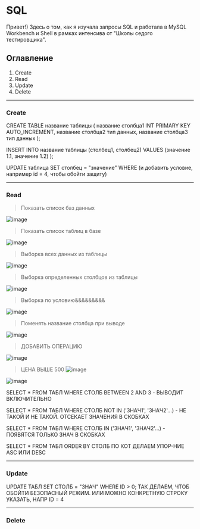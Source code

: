 # SQL
Привет!) Здесь о том, как я изучала запросы SQL и работала в MySQL Workbench и Shell в рамках интенсива от "Школы седого тестировщика".

## Оглавление
1. Create
2. Read
3. Update
4. Delete

_____

### Create
CREATE TABLE название таблицы (
название столбца1 INT PRIMARY KEY AUTO_INCREMENT,
название столбца2 тип данных,
название столбца3 тип данных
);

INSERT INTO название таблицы (столбец1, столбец2)
VALUES
 (значение 1.1, значение 1.2)
);

UPDATE таблица SET столбец = "значение" WHERE (и добавить условие, например id = 4, чтобы обойти защиту)
_____

### Read
>Показать список баз данных

![image](https://github.com/HappyToster/SQL/assets/97261554/350da904-e02c-475d-9c81-3c0da632fe93)

>Показать список таблиц в базе

![image](https://github.com/HappyToster/SQL/assets/97261554/7eb24c5a-d74f-4870-ac65-95ce79dfc945)

>Выборка всех данных из таблицы

![image](https://github.com/HappyToster/SQL/assets/97261554/bb8e0513-88d1-4f98-816b-e2d5ffeaca30)

>Выборка определенных столбцов из таблицы

![image](https://github.com/HappyToster/SQL/assets/97261554/1ba2a8d5-2c65-468f-92f3-7be4b3c31fec)

>Выборка  по условию&&&&&&&&&

![image](https://github.com/HappyToster/SQL/assets/97261554/25b32989-afa3-444a-906e-92f838364923)

>Поменять название столбца при выводе

![image](https://github.com/HappyToster/SQL/assets/97261554/41b33fb5-9e97-4be7-8b16-359c24571889)

>ДОБАВИТЬ ОПЕРАЦИЮ

![image](https://github.com/HappyToster/SQL/assets/97261554/e9225515-1ca5-4cb6-9eab-5b7a4c3b7ee7)
 
>ЦЕНА ВЫШЕ 500
![image](https://github.com/HappyToster/SQL/assets/97261554/ca1ea653-c881-4874-84ce-2e01f42889ba)

>
![image](https://github.com/HappyToster/SQL/assets/97261554/491a0a11-ecf7-4431-8f00-48153a73b052)

SELECT * FROM ТАБЛ WHERE СТОЛБ BETWEEN 2 AND 3 - ВЫВОДИТ ВКЛЮЧИТЕЛЬНО										
										
SELECT * FROM ТАБЛ WHERE СТОЛБ NOT IN ('ЗНАЧ1', 'ЗНАЧ2'...) - НЕ ТАКОЙ И НЕ ТАКОЙ. ОТСЕКАЕТ ЗНАЧЕНИЯ В СКОБКАХ										
										
SELECT * FROM ТАБЛ WHERE СТОЛБ IN ('ЗНАЧ1', 'ЗНАЧ2'...) - ПОЯВЯТСЯ ТОЛЬКО ЗНАЧ В СКОБКАХ										
										
SELECT * FROM ТАБЛ ORDER BY СТОЛБ ПО КОТ ДЕЛАЕМ УПОР-НИЕ ASC ИЛИ DESC										
										
_____

### Update

UPDATE ТАБЛ SET СТОЛБ = "ЗНАЧ" WHERE ID > 0; ТАК ДЕЛАЕМ, ЧТОБ ОБОЙТИ БЕЗОПАСНЫЙ РЕЖИМ. ИЛИ МОЖНО КОНКРЕТНУЮ СТРОКУ УКАЗАТЬ, НАПР ID = 4										

_____

### Delete
